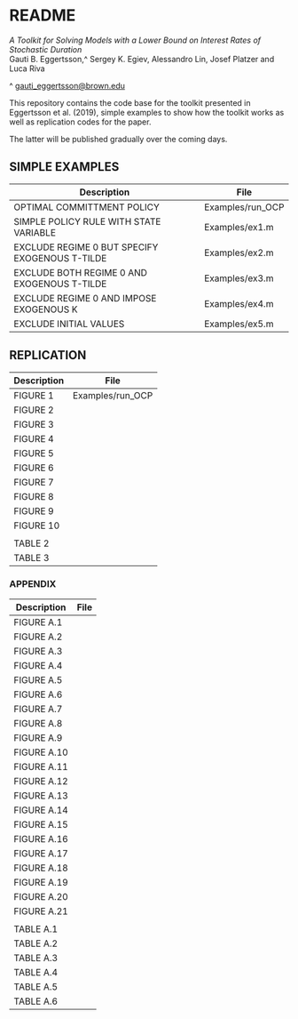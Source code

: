 # README

*A Toolkit for Solving Models with a Lower Bound on Interest Rates of Stochastic Duration*  
Gauti B. Eggertsson,^ Sergey K. Egiev, Alessandro Lin, Josef Platzer and Luca Riva  

^ gauti_eggertsson@brown.edu  

This repository contains the code base for the toolkit presented in Eggertsson et al. (2019), simple examples to show how the toolkit works as well as replication codes for the paper.

The latter will be published gradually over the coming days.  



## SIMPLE EXAMPLES

| Description  | File |
| -- | -- |
| OPTIMAL COMMITTMENT POLICY  | Examples/run_OCP  |
| SIMPLE POLICY RULE WITH STATE VARIABLE | Examples/ex1.m   |
| EXCLUDE REGIME 0 BUT SPECIFY EXOGENOUS T-TILDE | Examples/ex2.m |
| EXCLUDE BOTH REGIME 0 AND EXOGENOUS T-TILDE | Examples/ex3.m |
| EXCLUDE REGIME 0 AND IMPOSE EXOGENOUS K | Examples/ex4.m |
| EXCLUDE INITIAL VALUES | Examples/ex5.m |

## REPLICATION

| Description  | File |
| -- | -- |
| FIGURE  1 | Examples/run_OCP |  
| FIGURE  2  ||
| FIGURE  3  ||
| FIGURE  4  ||
| FIGURE  5  ||
| FIGURE  6  ||
| FIGURE  7  ||
| FIGURE  8  ||
| FIGURE  9  ||
| FIGURE 10  ||
|||
TABLE   2  ||
TABLE   3  ||

### APPENDIX

| Description  | File |
| -- | -- |
| FIGURE A.1  ||
| FIGURE A.2  ||
| FIGURE A.3  ||
| FIGURE A.4  ||
| FIGURE A.5  ||
| FIGURE A.6  ||
| FIGURE A.7  ||
| FIGURE A.8  ||
| FIGURE A.9  ||
| FIGURE A.10  ||
| FIGURE A.11  ||
| FIGURE A.12  ||
| FIGURE A.13  ||
| FIGURE A.14  ||
| FIGURE A.15  ||
| FIGURE A.16  ||
| FIGURE A.17  ||
| FIGURE A.18  ||
| FIGURE A.19  ||
| FIGURE A.20  ||
| FIGURE A.21 ||
|||
TABLE A.1  ||
TABLE A.2  ||
TABLE A.3  ||
TABLE A.4  ||
TABLE A.5  ||
TABLE A.6  ||
